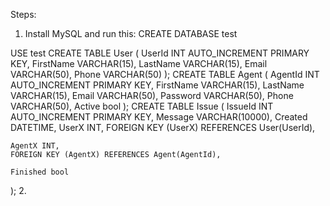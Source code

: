 Steps:
1. Install MySQL and run this:
CREATE DATABASE test

USE test
CREATE TABLE User (
	UserId INT AUTO_INCREMENT PRIMARY KEY,
    FirstName VARCHAR(15),
    LastName VARCHAR(15),
    Email VARCHAR(50),
    Phone VARCHAR(50)
);
CREATE TABLE Agent (
	AgentId INT AUTO_INCREMENT PRIMARY KEY,
    FirstName VARCHAR(15),
    LastName VARCHAR(15),
    Email VARCHAR(50),
    Password VARCHAR(50),
    Phone VARCHAR(50),
    Active bool
);
CREATE TABLE Issue (
	IssueId INT AUTO_INCREMENT PRIMARY KEY,
    Message VARCHAR(10000),
    Created DATETIME,
    UserX INT, 
    FOREIGN KEY (UserX) REFERENCES User(UserId),
    
    AgentX INT, 
    FOREIGN KEY (AgentX) REFERENCES Agent(AgentId),
    
    Finished bool
);
2. 
